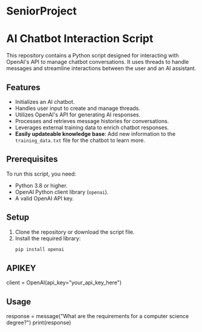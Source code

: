 # SeniorProject
# AI Chatbot Interaction Script

This repository contains a Python script designed for interacting with OpenAI's API to manage chatbot conversations. It uses threads to handle messages and streamline interactions between the user and an AI assistant.

## Features

- Initializes an AI chatbot.
- Handles user input to create and manage threads.
- Utilizes OpenAI's API for generating AI responses.
- Processes and retrieves message histories for conversations.
- Leverages external training data to enrich chatbot responses.
- **Easily updateable knowledge base**: Add new information to the `training_data.txt` file for the chatbot to learn more.

## Prerequisites

To run this script, you need:

- Python 3.8 or higher.
- OpenAI Python client library (`openai`).
- A valid OpenAI API key.

## Setup

1. Clone the repository or download the script file.
2. Install the required library:
   ```bash
   pip install openai
   
## APIKEY
client = OpenAI(api_key="your_api_key_here")


## Usage
response = message("What are the requirements for a computer science degree?")
print(response)
